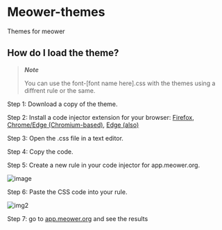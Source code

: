 # Meower-themes
Themes for meower
## How do I load the theme?

> ***Note***
>
> You can use the font-[font name here].css with the themes
> using a diffrent rule or the same.

Step 1: Download a copy of the theme.

Step 2: Install a code injector extension for your browser: [Firefox](https://addons.mozilla.org/en-US/firefox/addon/codeinjector/?utm_source=addons.mozilla.org&utm_medium=referral&utm_content=search), [Chrome/Edge (Chromium-based)](https://chrome.google.com/webstore/detail/code-injector/edkcmfocepnifkbnbkmlcmegedeikdeb), [Edge (also)](https://microsoftedge.microsoft.com/addons/detail/code-injector/kgmlfocfgenookigofalapefagndnlnc)

Step 3: Open the .css file in a  text editor.

Step 4: Copy the code.

Step 5: Create a new rule in your code injector for app.meower.org.

![image](https://media.discordapp.net/attachments/869898253557182515/1075329810559143967/NSbaE7ZlkP.png)

Step 6: Paste the CSS code into your rule.

![img2](https://media.discordapp.net/attachments/869898253557182515/1075330627114631188/image.png)

Step 7: go to [app.meower.org](https://app.meower.org) and see the results
